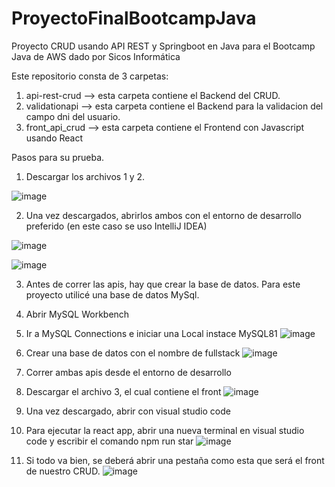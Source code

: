 # ProyectoFinalBootcampJava
Proyecto CRUD usando API REST y Springboot en Java para el Bootcamp Java de AWS dado por Sicos Informática

Este repositorio consta de 3 carpetas:
1. api-rest-crud --> esta carpeta contiene el Backend del CRUD.
2. validationapi --> esta carpeta contiene el Backend para la validacion del campo dni del usuario.
3. front_api_crud --> esta carpeta contiene el Frontend con Javascript usando React


Pasos para su prueba.

1. Descargar los archivos 1 y 2.

![image](https://github.com/LucasSarappa/ProyectoFinalBootcampJava/assets/124407200/6e6166e2-4ae1-43ea-9f54-a150a8d6202b)
  
2. Una vez descargados, abrirlos ambos con el entorno de desarrollo preferido (en este caso se uso IntelliJ IDEA)

![image](https://github.com/LucasSarappa/ProyectoFinalBootcampJava/assets/124407200/fe58a35e-85c5-48d3-abb7-d52ee6ab7ad5)

![image](https://github.com/LucasSarappa/ProyectoFinalBootcampJava/assets/124407200/b6213859-8094-4fbc-b39a-830668871822)

3. Antes de correr las apis, hay que crear la base de datos. Para este proyecto utilicé una base de datos MySql.
   
4. Abrir MySQL Workbench
   
5. Ir a MySQL Connections e iniciar una Local instace MySQL81
![image](https://github.com/LucasSarappa/ProyectoFinalBootcampJava/assets/124407200/55e8b61a-58a9-42ff-a694-ceabe221ac30)

6. Crear una base de datos con el nombre de fullstack
![image](https://github.com/LucasSarappa/ProyectoFinalBootcampJava/assets/124407200/53221b46-3ad3-4883-81f5-20b70e85714c)

7. Correr ambas apis desde el entorno de desarrollo
   
8. Descargar el archivo 3, el cual contiene el front
![image](https://github.com/LucasSarappa/ProyectoFinalBootcampJava/assets/124407200/b387d919-9658-4efb-bf12-59c08f1fd1f9)

9. Una vez descargado, abrir con visual studio code
10. Para ejecutar la react app, abrir una nueva terminal en visual studio code y escribir el comando npm run star
 ![image](https://github.com/LucasSarappa/ProyectoFinalBootcampJava/assets/124407200/e177748b-5cd6-471e-8e62-0249b4576e70)
11. Si todo va bien, se deberá abrir una pestaña como esta que será el front de nuestro CRUD.
![image](https://github.com/LucasSarappa/ProyectoFinalBootcampJava/assets/124407200/f3ed4f5d-3a27-4b8a-86a2-e0fb8413524b)
